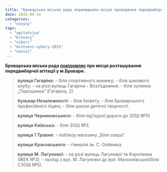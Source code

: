 ```yaml
---
title: "Броварська міська рада оприлюднила місця проведення передвиборчої агітації"
date: 2015-09-14
categories: 
  - "novyny"
tags: 
  - "agitatsiya"
  - "brovary"
  - "vibori"
  - "mistsevi-vybory-2015"
  - "novini"
---
```


**Броварська міська рада [повідомляє](https://www.facebook.com/permalink.php?story_fbid=934091289997050&id=512442738828576) про місця розташування передвиборчої агітації у м.Бровари.**

> **вулиця Гагаріна:** - біля спортивного манежу; - біля шахового клубу; - на розі вулиць Гагаріна - Возз’єднання; - біля зупинки „Порошинка” (Гагаріна, 2).
> 
> **бульвар Незалежності:** - біля бювету; - біля Броварського професійного ліцею; - біля школи дитячої творчості.
> 
> **вулиця Черняховського:** - біля під’їздної дороги до ЗОШ №10.
> 
> **вулиця Київська:** - біля ЗОШ №3.
> 
> **вулиця 1 Травня:** - поблизу магазину „Біля озера”.
> 
> **вулиця Красовського:** - гімназія ім. С. Олійника.
> 
> **вулиця М. Лагунової:** - на розі вулиць Лагунової та Короленка (ЖЕК №3); - проїзд з вул. М. Лагунової до вул. Малокиївської(біля СЗОШ №5).
